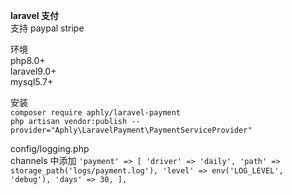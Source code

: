 **laravel 支付**<br>
支持 paypal stripe<br>

环境<br>
php8.0+<br>
laravel9.0+<br>
mysql5.7+<br>

安装<br>
`composer require aphly/laravel-payment` <br>
`php artisan vendor:publish --provider="Aphly\LaravelPayment\PaymentServiceProvider"` <br>


config/logging.php<br>
channels 中添加
`'payment' => [
'driver' => 'daily',
'path' => storage_path('logs/payment.log'),
'level' => env('LOG_LEVEL', 'debug'),
'days' => 30,
],`
